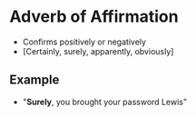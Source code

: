 # Adverb of Affirmation
- Confirms positively or negatively
- \[Certainly, surely, apparently, obviously]


## Example
- "**Surely**, you brought your password Lewis"


